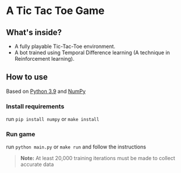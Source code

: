 # A Tic Tac Toe Game

## What's inside?

- A fully playable Tic-Tac-Toe environment.
- A bot trained using Temporal Difference learning (A technique in Reinforcement learning).

## How to use

Based on [Python 3.9](https://www.python.org/) and [NumPy](https://numpy.org/)

### Install requirements ###

run ```pip install numpy``` or ```make install```

### Run game

run ```python main.py``` or ```make run``` and follow the instructions

> **Note:** At least 20,000 training iterations must be made to collect accurate data

